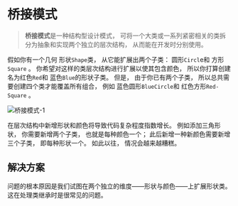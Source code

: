 # 桥接模式

> **桥接模式**是一种结构型设计模式， 可将一个大类或一系列紧密相关的类拆分为抽象和实现两个独立的层次结构， 从而能在开发时分别使用。

假如你有一个几何 形状`Shape`类， 从它能扩展出两个子类：  圆形`Circl`e和 方形`Square` 。 你希望对这样的类层次结构进行扩展以使其包含颜色， 所以你打算创建名为红色`Red`和 蓝色`Blue`的形状子类。 但是， 由于你已有两个子类， 所以总共需要创建四个类才能覆盖所有组合， 例如 蓝色圆形`Blue­Circle`和 红色方形`Red­Square` 。

![桥接模式-1](C:\Users\huiti\Desktop\设计模式\src\桥接模式-1.jpg)

在层次结构中新增形状和颜色将导致代码复杂程度指数增长。 例如添加三角形状， 你需要新增两个子类， 也就是每种颜色一个； 此后新增一种新颜色需要新增三个子类， 即每种形状一个。 如此以往， 情况会越来越糟糕。

## 解决方案

问题的根本原因是我们试图在两个独立的维度——形状与颜色——上扩展形状类。 这在处理类继承时是很常见的问题。